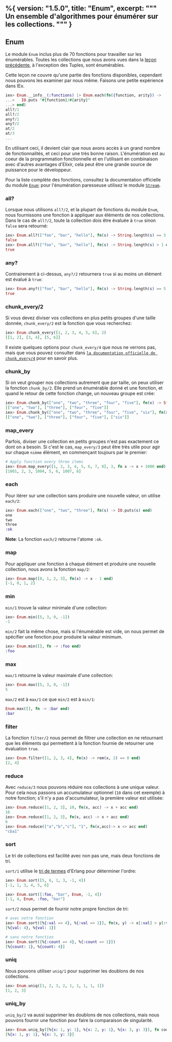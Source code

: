 %{
  version: "1.5.0",
  title: "Enum",
  excerpt: """
  Un ensemble d'algorithmes pour énumérer sur les collections.
  """
}
---

## Enum

Le module `Enum` inclus plus de 70 fonctions pour travailler sur les énumérables. Toutes les collections que nous avons vues dans la [leçon précédente](../collections/), à l'exception des Tuples, sont énumérables.

Cette leçon ne couvre qu'une partie des fonctions disponibles, cependant nous pouvons les examiner par nous même. Faisons une petite expérience dans IEx.

```elixir
iex> Enum.__info__(:functions) |> Enum.each(fn({function, arity}) ->
...>   IO.puts "#{function}/#{arity}"
...> end)
all?/1
all?/2
any?/1
any?/2
at/2
at/3
...
```

En utilisant ceci, il devient clair que nous avons accès à un grand nombre de fonctionnalités, et ceci pour une très bonne raison.
L'énumération est au coeur de la programmation fonctionnelle et en l'utilisant en combinaison avec d'autres avantages d'Elixir, cela peut être une grande source de puissance pour le développeur.

Pour la liste complète des fonctions, consultez la documentation officielle du module [`Enum`](https://hexdocs.pm/elixir/Enum.html); pour l'énumération paresseuse utilisez le module [`Stream`](https://hexdocs.pm/elixir/Stream.html).

### all?

Lorsque nous utilisons `all?/2`, et la plupart de fonctions du module `Enum`, nous fournissons une fonction à appliquer aux éléments de nos collections. Dans le cas de `all?/2`, toute la collection dois être évaluée à `true` sinon `false` sera retourné:

```elixir
iex> Enum.all?(["foo", "bar", "hello"], fn(s) -> String.length(s) == 3 end)
false
iex> Enum.all?(["foo", "bar", "hello"], fn(s) -> String.length(s) > 1 end)
true
```

### any?

Contrairement à ci-dessus, `any?/2` retournera `true` si au moins un élément est évalué à `true`:

```elixir
iex> Enum.any?(["foo", "bar", "hello"], fn(s) -> String.length(s) == 5 end)
true
```

### chunk_every/2

Si vous devez diviser vos collections en plus petits groupes d'une taille donnée, `chunk_every/2` est la fonction que vous recherchez:

```elixir
iex> Enum.chunk_every([1, 2, 3, 4, 5, 6], 2)
[[1, 2], [3, 4], [5, 6]]
```

Il existe quelques options pour `chunk_every/4` que nous ne verrons pas, mais que vous pouvez consulter dans [`la documentation officielle de chunk_every/4`](https://hexdocs.pm/elixir/Enum.html#chunk_every/4) pour en savoir plus.

### chunk_by

Si on veut grouper nos collections autrement que par taille, on peux utiliser la fonction `chunk_by/2`. Elle prend un énumérable donné et une fonction, et quand le retour de cette fonction change, un nouveau groupe est crée:

```elixir
iex> Enum.chunk_by(["one", "two", "three", "four", "five"], fn(x) -> String.length(x) end)
[["one", "two"], ["three"], ["four", "five"]]
iex> Enum.chunk_by(["one", "two", "three", "four", "five", "six"], fn(x) -> String.length(x) end)
[["one", "two"], ["three"], ["four", "five"], ["six"]]
```

### map_every

Parfois, diviser une collection en petits groupes n'est pas exactement ce dont on a besoin. Si c'est le cas, `map_every/3` peut être très utile pour agir sur chaque `nième` élément, en commençant toujours par le premier:

```elixir
# Apply function every three items
iex> Enum.map_every([1, 2, 3, 4, 5, 6, 7, 8], 3, fn x -> x + 1000 end)
[1001, 2, 3, 1004, 5, 6, 1007, 8]
```

### each

Pour itérer sur une collection sans produire une nouvelle valeur, on utilise `each/2`:

```elixir
iex> Enum.each(["one", "two", "three"], fn(s) -> IO.puts(s) end)
one
two
three
:ok
```

__Note__: La fonction `each/2` retourne l'atome `:ok`.

### map

Pour appliquer une fonction à chaque élément et produire une nouvelle collection, nous avons la fonction `map/2`:

```elixir
iex> Enum.map([0, 1, 2, 3], fn(x) -> x - 1 end)
[-1, 0, 1, 2]
```

### min

`min/1` trouve la valeur minimale d'une collection:

```elixir
iex> Enum.min([5, 3, 0, -1])
-1
```

`min/2` fait la même chose, mais si l'énumérable est vide, on nous permet de spécifier une fonction pour produire la valeur minimum.

```elixir
iex> Enum.min([], fn -> :foo end)
:foo
```

### max

`max/1` retourne la valeur maximale d'une collection:

```elixir
iex> Enum.max([5, 3, 0, -1])
5
```

`max/2` est à `max/1` ce que `min/2` est à `min/1`:

```elixir
Enum.max([], fn -> :bar end)
:bar
```

### filter

La fonction `filter/2` nous permet de filtrer une collection en ne retournant que les éléments qui permettent à la fonction fournie de retourner une évaluation `true`.

```elixir
iex> Enum.filter([1, 2, 3, 4], fn(x) -> rem(x, 2) == 0 end)
[2, 4]
```

### reduce

Avec `reduce/3` nous pouvons réduire nos collections à une unique valeur. Pour cela nous passons un accumulateur optionnel (`10` dans cet exemple) à notre fonction; s'il n'y a pas d'accumulateur, la première valeur est utilisée:

```elixir
iex> Enum.reduce([1, 2, 3], 10, fn(x, acc) -> x + acc end)
16
iex> Enum.reduce([1, 2, 3], fn(x, acc) -> x + acc end)
6
iex> Enum.reduce(["a","b","c"], "1", fn(x,acc)-> x <> acc end)
"cba1"
```

### sort

Le tri de collections est facilité avec non pas une, mais deux fonctions de tri.

`sort/1` utilise le [tri de termes](http://erlang.org/doc/reference_manual/expressions.html#term-comparisons) d'Erlang pour déterminer l'ordre:

```elixir
iex> Enum.sort([5, 6, 1, 3, -1, 4])
[-1, 1, 3, 4, 5, 6]

iex> Enum.sort([:foo, "bar", Enum, -1, 4])
[-1, 4, Enum, :foo, "bar"]
```

`sort/2` nous permet de fournir notre propre fonction de tri:

```elixir
# avec notre fonction
iex> Enum.sort([%{:val => 4}, %{:val => 1}], fn(x, y) -> x[:val] > y[:val] end)
[%{val: 4}, %{val: 1}]

# sans notre fonction
iex> Enum.sort([%{:count => 4}, %{:count => 1}])
[%{count: 1}, %{count: 4}]
```

### uniq

Nous pouvons utiliser `uniq/1` pour supprimer les doublons de nos collections.

```elixir
iex> Enum.uniq([1, 2, 3, 2, 1, 1, 1, 1, 1])
[1, 2, 3]
```

### uniq_by

`uniq_by/2` va aussi supprimer les doublons de nos collections, mais nous pouvons fournir une fonction pour faire la comparaison de singularité.

```elixir
iex> Enum.uniq_by([%{x: 1, y: 1}, %{x: 2, y: 1}, %{x: 3, y: 3}], fn coord -> coord.y end)
[%{x: 1, y: 1}, %{x: 3, y: 3}]
```
